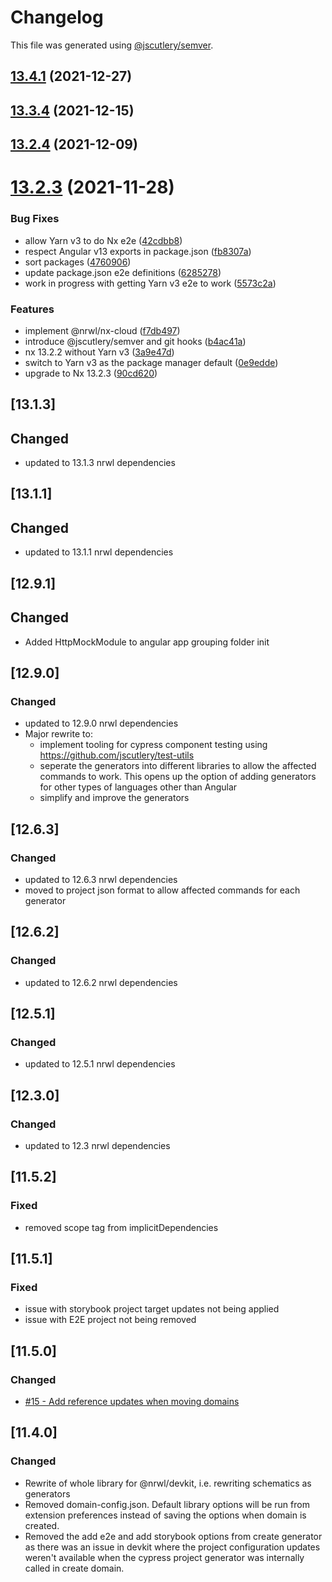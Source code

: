 # Changelog

This file was generated using [@jscutlery/semver](https://github.com/jscutlery/semver).

## [13.4.1](https://github.com/srleecode/domain/compare/13.3.4...13.4.1) (2021-12-27)

## [13.3.4](https://github.com/srleecode/domain/compare/13.2.4...13.3.4) (2021-12-15)

## [13.2.4](https://github.com/srleecode/domain/compare/13.2.3...13.2.4) (2021-12-09)

# [13.2.3](https://github.com/srleecode/domain/compare/13.1.3...13.2.3) (2021-11-28)


### Bug Fixes

* allow Yarn v3 to do Nx e2e ([42cdbb8](https://github.com/srleecode/domain/commit/42cdbb8345980fee8bb5c8a52603acec3db5f42f))
* respect Angular v13 exports in package.json ([fb8307a](https://github.com/srleecode/domain/commit/fb8307a44d0f2b7eb5b2f5d79d1237d2fe9d3905))
* sort packages ([4760906](https://github.com/srleecode/domain/commit/47609067644001d01647f66492f37bf3a7844f96))
* update package.json e2e definitions ([6285278](https://github.com/srleecode/domain/commit/6285278d00e874297ae62e9c399dcdc1378ba9e9))
* work in progress with getting Yarn v3 e2e to work ([5573c2a](https://github.com/srleecode/domain/commit/5573c2ac4263a3246449ae25d99e34a435285f19))


### Features

* implement @nrwl/nx-cloud ([f7db497](https://github.com/srleecode/domain/commit/f7db497bdfa787cdaf76e3e808e882546e783a4e))
* introduce @jscutlery/semver and git hooks ([b4ac41a](https://github.com/srleecode/domain/commit/b4ac41a08ddb8b20d69553532d0a71fd13cc5619))
* nx 13.2.2 without Yarn v3 ([3a9e47d](https://github.com/srleecode/domain/commit/3a9e47d638d343e427a79a4a9954a3b910b59d18))
* switch to Yarn v3 as the package manager default ([0e9edde](https://github.com/srleecode/domain/commit/0e9edde9faea485d5702f2a64fbf426c58679221))
* upgrade to Nx 13.2.3 ([90cd620](https://github.com/srleecode/domain/commit/90cd620a6db416a190775fd6df51842f893e47ef))



## [13.1.3]
## Changed
 - updated to 13.1.3 nrwl dependencies

## [13.1.1]
## Changed
 - updated to 13.1.1 nrwl dependencies

## [12.9.1]
## Changed
 - Added HttpMockModule to angular app grouping folder init

## [12.9.0]
### Changed
 - updated to 12.9.0 nrwl dependencies
 - Major rewrite to:
   - implement tooling for cypress component testing using https://github.com/jscutlery/test-utils
   - seperate the generators into different libraries to allow the affected commands to work. This opens up the option of adding generators for other types of languages other than Angular
   - simplify and improve the generators

## [12.6.3]
### Changed
 - updated to 12.6.3 nrwl dependencies
 - moved to project json format to allow affected commands for each generator

## [12.6.2]
### Changed
 - updated to 12.6.2 nrwl dependencies

## [12.5.1]
### Changed
 - updated to 12.5.1 nrwl dependencies

## [12.3.0]
### Changed
 - updated to 12.3 nrwl dependencies

## [11.5.2]
### Fixed
 - removed scope tag from implicitDependencies
  
## [11.5.1] 
### Fixed
- issue with storybook project target updates not being applied
- issue with E2E project not being removed

## [11.5.0] 
### Changed
- [#15 - Add reference updates when moving domains](https://github.com/srleecode/domain/issues/15)

## [11.4.0] 
### Changed
- Rewrite of whole library for @nrwl/devkit, i.e. rewriting schematics as generators
- Removed domain-config.json. Default library options will be run from extension preferences instead of saving the options when domain is created.
- Removed the add e2e and add storybook options from create generator as there was an issue in devkit where the project configuration updates weren't available when the cypress project generator was internally called in create domain. 